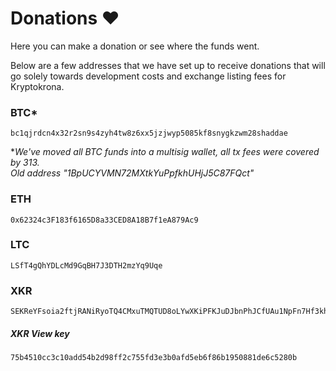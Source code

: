 # Donations ❤️

Here you can make a donation or see where the funds went.

Below are a few addresses that we have set up to receive donations that will go solely towards development costs and exchange listing fees for Kryptokrona. 

### BTC*

```
bc1qjrdcn4x32r2sn9s4zyh4tw8z6xx5jzjwyp5085kf8snygkzwm28shaddae
```

**We've moved all BTC funds into a multisig wallet, all tx fees were covered by 313. <br>
Old address "1BpUCYVMN72MXtkYuPpfkhUHjJ5C87FQct"*

### ETH  

```
0x62324c3F183f6165D8a33CED8A18B7f1eA879Ac9
```

### LTC  

```
LSfT4gQhYDLcMd9GqBH7J3DTH2mzYq9Uqe
```

### XKR  

```
SEKReYFsoia2ftjRANiRyoTQ4CMxuTMQTUD8oLYwXKiPFKJuDJbnPhJCfUAu1NpFn7Hf3khtfEE7wXQ1JAnJVPfSff9WfueaduZ
```

##### XKR View key 

```
75b4510cc3c10add54b2d98ff2c755fd3e3b0afd5eb6f86b1950881de6c5280b
```

